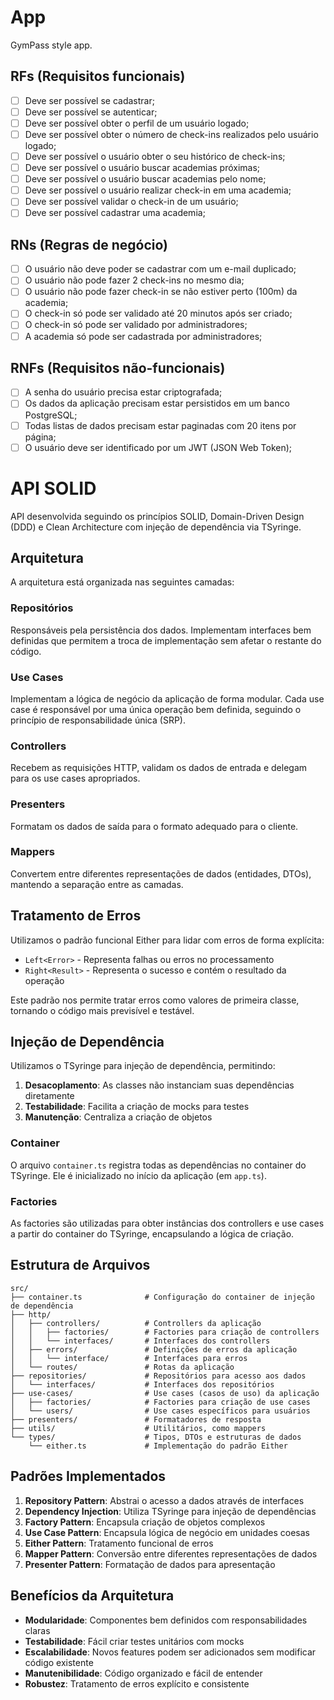 # App

GymPass style app.

## RFs (Requisitos funcionais)

- [ ] Deve ser possível se cadastrar;
- [ ] Deve ser possível se autenticar;
- [ ] Deve ser possível obter o perfil de um usuário logado;
- [ ] Deve ser possível obter o número de check-ins realizados pelo usuário logado;
- [ ] Deve ser possível o usuário obter o seu histórico de check-ins;
- [ ] Deve ser possível o usuário buscar academias próximas;
- [ ] Deve ser possível o usuário buscar academias pelo nome;
- [ ] Deve ser possível o usuário realizar check-in em uma academia;
- [ ] Deve ser possível validar o check-in de um usuário;
- [ ] Deve ser possível cadastrar uma academia;

## RNs (Regras de negócio)

- [ ] O usuário não deve poder se cadastrar com um e-mail duplicado;
- [ ] O usuário não pode fazer 2 check-ins no mesmo dia;
- [ ] O usuário não pode fazer check-in se não estiver perto (100m) da academia;
- [ ] O check-in só pode ser validado até 20 minutos após ser criado;
- [ ] O check-in só pode ser validado por administradores;
- [ ] A academia só pode ser cadastrada por administradores;

## RNFs (Requisitos não-funcionais)

- [ ] A senha do usuário precisa estar criptografada;
- [ ] Os dados da aplicação precisam estar persistidos em um banco PostgreSQL;
- [ ] Todas listas de dados precisam estar paginadas com 20 itens por página;
- [ ] O usuário deve ser identificado por um JWT (JSON Web Token);

# API SOLID

API desenvolvida seguindo os princípios SOLID, Domain-Driven Design (DDD) e Clean Architecture com injeção de dependência via TSyringe.

## Arquitetura

A arquitetura está organizada nas seguintes camadas:

### Repositórios
Responsáveis pela persistência dos dados. Implementam interfaces bem definidas que permitem a troca de implementação sem afetar o restante do código.

### Use Cases
Implementam a lógica de negócio da aplicação de forma modular. Cada use case é responsável por uma única operação bem definida, seguindo o princípio de responsabilidade única (SRP).

### Controllers
Recebem as requisições HTTP, validam os dados de entrada e delegam para os use cases apropriados.

### Presenters
Formatam os dados de saída para o formato adequado para o cliente.

### Mappers
Convertem entre diferentes representações de dados (entidades, DTOs), mantendo a separação entre as camadas.

## Tratamento de Erros

Utilizamos o padrão funcional Either para lidar com erros de forma explícita:

- `Left<Error>` - Representa falhas ou erros no processamento
- `Right<Result>` - Representa o sucesso e contém o resultado da operação

Este padrão nos permite tratar erros como valores de primeira classe, tornando o código mais previsível e testável.

## Injeção de Dependência

Utilizamos o TSyringe para injeção de dependência, permitindo:

1. **Desacoplamento**: As classes não instanciam suas dependências diretamente
2. **Testabilidade**: Facilita a criação de mocks para testes
3. **Manutenção**: Centraliza a criação de objetos

### Container

O arquivo `container.ts` registra todas as dependências no container do TSyringe. Ele é inicializado no início da aplicação (em `app.ts`).

### Factories

As factories são utilizadas para obter instâncias dos controllers e use cases a partir do container do TSyringe, encapsulando a lógica de criação.

## Estrutura de Arquivos

```
src/
├── container.ts              # Configuração do container de injeção de dependência
├── http/
│   ├── controllers/          # Controllers da aplicação
│   │   ├── factories/        # Factories para criação de controllers
│   │   └── interfaces/       # Interfaces dos controllers
│   ├── errors/               # Definições de erros da aplicação
│   │   └── interface/        # Interfaces para erros
│   └── routes/               # Rotas da aplicação
├── repositories/             # Repositórios para acesso aos dados
│   └── interfaces/           # Interfaces dos repositórios
├── use-cases/                # Use cases (casos de uso) da aplicação
│   ├── factories/            # Factories para criação de use cases
│   └── users/                # Use cases específicos para usuários
├── presenters/               # Formatadores de resposta
├── utils/                    # Utilitários, como mappers
└── types/                    # Tipos, DTOs e estruturas de dados
    └── either.ts             # Implementação do padrão Either
```

## Padrões Implementados

1. **Repository Pattern**: Abstrai o acesso a dados através de interfaces
2. **Dependency Injection**: Utiliza TSyringe para injeção de dependências
3. **Factory Pattern**: Encapsula criação de objetos complexos
4. **Use Case Pattern**: Encapsula lógica de negócio em unidades coesas
5. **Either Pattern**: Tratamento funcional de erros
6. **Mapper Pattern**: Conversão entre diferentes representações de dados
7. **Presenter Pattern**: Formatação de dados para apresentação

## Benefícios da Arquitetura

- **Modularidade**: Componentes bem definidos com responsabilidades claras
- **Testabilidade**: Fácil criar testes unitários com mocks
- **Escalabilidade**: Novos features podem ser adicionados sem modificar código existente
- **Manutenibilidade**: Código organizado e fácil de entender
- **Robustez**: Tratamento de erros explícito e consistente